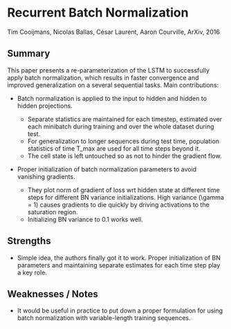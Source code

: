 # Recurrent Batch Normalization

Tim Cooijmans, Nicolas Ballas, César Laurent, Aaron Courville, ArXiv, 2016

## Summary

This paper presents a re-parameterization of the LSTM to successfully apply batch normalization, which results in faster convergence and improved generalization on a several sequential tasks. Main contributions:

- Batch normalization is applied to the input to hidden and hidden to hidden projections.
    - Separate statistics are maintained for each timestep, estimated over each minibatch during training and over the whole dataset during test.
    - For generalization to longer sequences during test time, population statistics of time T\_max are used for all time steps beyond it.
    - The cell state is left untouched so as not to hinder the gradient flow.

- Proper initialization of batch normalization parameters to avoid vanishing gradients.
    - They plot norm of gradient of loss wrt hidden state at different time steps for different BN variance initializations. High variance (\gamma = 1) causes gradients to die quickly by driving activations to the saturation region.
    - Initializing BN variance to 0.1 works well.

## Strengths

- Simple idea, the authors finally got it to work. Proper initialization of BN parameters and maintaining separate estimates for each time step play a key role.

## Weaknesses / Notes

- It would be useful in practice to put down a proper formulation for using batch normalization with variable-length training sequences.
